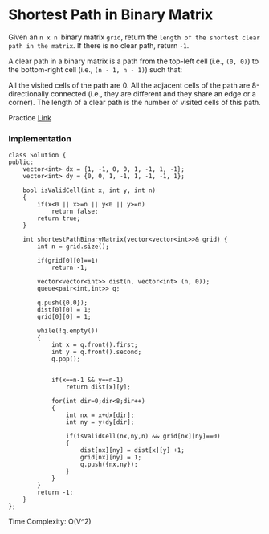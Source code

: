 # Shortest Path in Binary Matrix

Given an `n x n `binary matrix `grid`, return the `length of the shortest clear path in the matrix`. If there is no clear path, return `-1`.

A clear path in a binary matrix is a path from the top-left cell (i.e., `(0, 0)`) to the bottom-right cell (i.e., `(n - 1, n - 1)`) such that:

All the visited cells of the path are 0.
All the adjacent cells of the path are 8-directionally connected (i.e., they are different and they share an edge or a corner).
The length of a clear path is the number of visited cells of this path.

Practice [Link](https://leetcode.com/problems/shortest-path-in-binary-matrix/description/)

### Implementation

```
class Solution {
public:
    vector<int> dx = {1, -1, 0, 0, 1, -1, 1, -1};
    vector<int> dy = {0, 0, 1, -1, 1, -1, -1, 1};

    bool isValidCell(int x, int y, int n)
    {
        if(x<0 || x>=n || y<0 || y>=n)
            return false;
        return true;
    }

    int shortestPathBinaryMatrix(vector<vector<int>>& grid) {
        int n = grid.size();

        if(grid[0][0]==1)
            return -1;

        vector<vector<int>> dist(n, vector<int> (n, 0));
        queue<pair<int,int>> q;

        q.push({0,0});
        dist[0][0] = 1;
        grid[0][0] = 1;

        while(!q.empty())
        {
            int x = q.front().first;
            int y = q.front().second;
            q.pop();


            if(x==n-1 && y==n-1)
                return dist[x][y];

            for(int dir=0;dir<8;dir++)
            {
                int nx = x+dx[dir];
                int ny = y+dy[dir];

                if(isValidCell(nx,ny,n) && grid[nx][ny]==0)
                {
                    dist[nx][ny] = dist[x][y] +1;
                    grid[nx][ny] = 1;
                    q.push({nx,ny});
                }
            }
        }
        return -1;
    }
};
```

Time Complexity: O(V^2)

